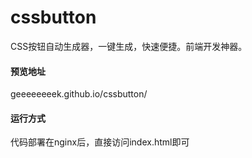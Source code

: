 # cssbutton
CSS按钮自动生成器，一键生成，快速便捷。前端开发神器。


#### 预览地址

geeeeeeeek.github.io/cssbutton/

#### 运行方式

代码部署在nginx后，直接访问index.html即可
